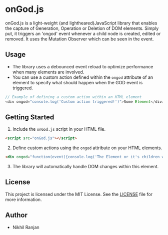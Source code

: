 # onGod.js

onGod.js is a light-weight (and lightheared)JavaScript library that enables the capture of Generation, Operation or Deletion of DOM elements. Simply put, it triggers an 'ongod' event whenever a child node is created, edited or removed. It uses the Mutation Observer which can be seen in the event.

## Usage

- The library uses a debounced event reload to optimize performance when many elements are involved.
- You can use a custom action defined within the `ongod` attribute of an element to specify what should happen when the GOD event is triggered.

```javascript
// Example of defining a custom action within an HTML element
<div ongod="console.log('Custom action triggered!')">Some Element</div>
```

## Getting Started

1. Include the `onGod.js` script in your HTML file.

```html
<script src="onGod.js"></script>
```

2. Define custom actions using the `ongod` attribute on your HTML elements.

```html
<div ongod="function(event){console.log('The Element or it's children were changed.')}">Some Element</div>
```

3. The library will automatically handle DOM changes within this element.

## License

This project is licensed under the MIT License. See the [LICENSE](LICENSE) file for more information.

## Author

- Nikhil Ranjan
